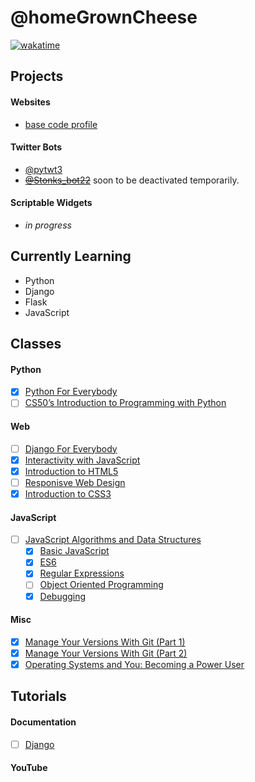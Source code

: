 # @homeGrownCheese

[![wakatime](https://wakatime.com/badge/user/e5022d71-61ac-40a2-961e-860ef02bb2b9.svg)](https://wakatime.com/@e5022d71-61ac-40a2-961e-860ef02bb2b9)

## Projects

#### Websites
- [base code profile](https://hmgrwnsh.pythonanywhere.com/)

#### Twitter Bots 
- [@pytwt3](https://twitter.com/pytwt3)
- ~~[@Stonks_bot22](https://twitter.com/Stonks_bot22)~~ soon to be deactivated temporarily.

#### Scriptable Widgets

- _in progress_


## Currently Learning

- Python
- Django
- Flask
- JavaScript

## Classes

#### Python
- [x] [Python For Everybody](https://www.py4e.com/)
- [ ] [CS50’s Introduction to Programming with Python](https://cs50.harvard.edu/python/2022/)
#### Web
- [ ] [Django For Everybody](https://www.dj4e.com)
- [x] [Interactivity with JavaScript](https://www.coursera.org/learn/javascript)
- [x] [Introduction to HTML5](https://www.coursera.org/learn/html)
- [ ] [Responisve Web Design](https://www.freecodecamp.org/learn/2022/responsive-web-design/)
- [x] [Introduction to CSS3](https://www.coursera.org/learn/introcss)
#### JavaScript
- [ ] [JavaScript Algorithms and Data Structures](https://www.freecodecamp.org/learn/javascript-algorithms-and-data-structures/)
  - [x] [Basic JavaScript](https://www.freecodecamp.org/learn/javascript-algorithms-and-data-structures/#basic-javascript)
  - [x] [ES6](https://www.freecodecamp.org/learn/javascript-algorithms-and-data-structures/#es6)
  - [x] [Regular Expressions](https://www.freecodecamp.org/learn/javascript-algorithms-and-data-structures/#regular-expressions)
  - [ ] [Object Oriented Programming](https://www.freecodecamp.org/learn/javascript-algorithms-and-data-structures/#object-oriented-programming)
  - [x] [Debugging](https://www.freecodecamp.org/learn/javascript-algorithms-and-data-structures/#debugging) 
#### Misc
- [x] [Manage Your Versions With Git (Part 1)](https://www.coursera.org/projects/git-1)
- [x] [Manage Your Versions With Git (Part 2)](https://www.coursera.org/projects/git-2)
- [x] [Operating Systems and You: Becoming a Power User](https://www.coursera.org/learn/os-power-user)

## Tutorials

#### Documentation
- [ ] [Django](https://docs.djangoproject.com/en/4.1/intro/tutorial01/)

#### YouTube


